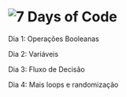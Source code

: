 # ![7 Days of Code](https://user-images.githubusercontent.com/88407056/181656553-913135c6-0512-4f70-af35-46924711508d.png)

<p> Dia 1: Operações Booleanas <br>
<p> Dia 2: Variáveis 
<p> Dia 3: Fluxo de Decisão
<p> Dia 4: Mais loops e randomização
